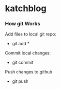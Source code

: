 # katchblog


### How git Works
Add files to local git repo:
- git add *

Commit local changes:
- git commit

Push changes to github
- git push